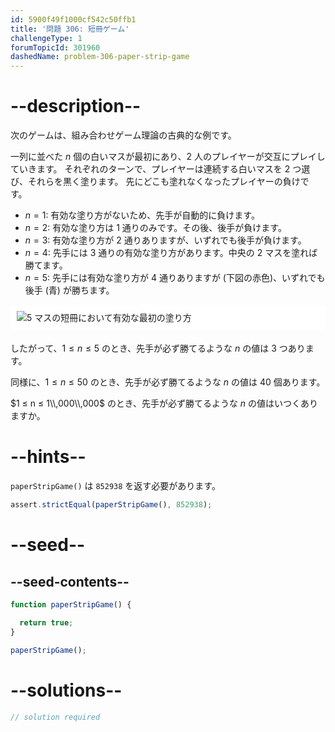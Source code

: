 ```yaml
---
id: 5900f49f1000cf542c50ffb1
title: '問題 306: 短冊ゲーム'
challengeType: 1
forumTopicId: 301960
dashedName: problem-306-paper-strip-game
---
```


# --description--

次のゲームは、組み合わせゲーム理論の古典的な例です。

一列に並べた $n$ 個の白いマスが最初にあり、2 人のプレイヤーが交互にプレイしていきます。 それぞれのターンで、プレイヤーは連続する白いマスを 2 つ選び、それらを黒く塗ります。 先にどこも塗れなくなったプレイヤーの負けです。

- $n = 1$: 有効な塗り方がないため、先手が自動的に負けます。
- $n = 2$: 有効な塗り方は 1 通りのみです。その後、後手が負けます。
- $n = 3$: 有効な塗り方が 2 通りありますが、いずれでも後手が負けます。
- $n = 4$: 先手には 3 通りの有効な塗り方があります。中央の 2 マスを塗れば勝てます。
- $n = 5$: 先手には有効な塗り方が 4 通りありますが (下図の赤色)、いずれでも後手 (青) が勝ちます。

<img alt="5 マスの短冊において有効な最初の塗り方" src="https://cdn.freecodecamp.org/curriculum/project-euler/paper-strip-game.gif" style="background-color: white; padding: 10px; display: block; margin-right: auto; margin-left: auto; margin-bottom: 1.2rem;" />

したがって、$1 ≤ n ≤ 5$ のとき、先手が必ず勝てるような $n$ の値は 3 つあります。

同様に、$1 ≤ n ≤ 50$ のとき、先手が必ず勝てるような $n$ の値は 40 個あります。

$1 ≤ n ≤ 1\\,000\\,000$ のとき、先手が必ず勝てるような $n$ の値はいつくありますか。

# --hints--

`paperStripGame()` は `852938` を返す必要があります。

```js
assert.strictEqual(paperStripGame(), 852938);
```

# --seed--

## --seed-contents--

```js
function paperStripGame() {

  return true;
}

paperStripGame();
```

# --solutions--

```js
// solution required
```
